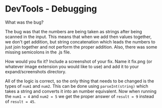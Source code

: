 # DevTools - Debugging

What was the bug?

The bug was that the numbers are being taken as strings after being scanned in the input. This means that when we add then values together, we don't get addition, but string concatenation which leads the numbers to just join together and not perform the proper addition. Also, there was some missing semicolons in the .js file.

How would you fix it? Include a screenshot of your fix. Name it fix.png (or whatever image extension you would like to use) and add it to your expand/screenshots directory.

All of the logic is correct, so the only thing that needs to be changed is the types of `num1` and `num2`. This can be done using `parseInt(string)` which takes a string and converts it into an number equivalent. Now when running the `num1 = 4` and `num2 = 5` we get the proper answer of `result = 9` instead of `result = 45`.